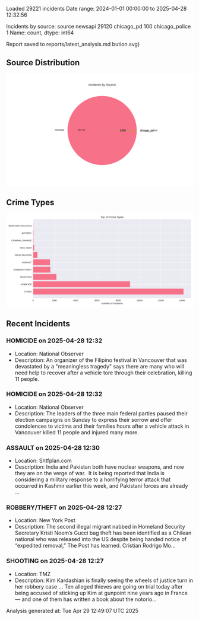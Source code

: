 
Loaded 29221 incidents
Date range: 2024-01-01 00:00:00 to 2025-04-28 12:32:56

Incidents by source:
source
newsapi           29120
chicago_pd          100
chicago_police        1
Name: count, dtype: int64

Report saved to reports/latest_analysis.md
bution.svg)

## Source Distribution
![Source Distribution](images/source_distribution.svg)

## Crime Types
![Crime Types](images/crime_types.svg)

## Recent Incidents

### HOMICIDE on 2025-04-28 12:32
- Location: National Observer
- Description: An organizer of the Filipino festival in Vancouver that was devastated by a "meaningless tragedy" says there are many who will need help to recover after a vehicle tore through their celebration, killing 11 people.


### HOMICIDE on 2025-04-28 12:32
- Location: National Observer
- Description: The leaders of the three main federal parties paused their election campaigns on Sunday to express their sorrow and offer condolences to victims and their families hours after a vehicle attack in Vancouver killed 11 people and injured many more.


### ASSAULT on 2025-04-28 12:30
- Location: Shtfplan.com
- Description: India and Pakistan both have nuclear weapons, and now they are on the verge of war.  It is being reported that India is considering a military response to a horrifying terror attack that occurred in Kashmir earlier this week, and Pakistani forces are already …


### ROBBERY/THEFT on 2025-04-28 12:27
- Location: New York Post
- Description: The second illegal migrant nabbed in Homeland Security Secretary Kristi Noem’s Gucci bag theft has been identified as a Chilean national who was released into the US despite being handed notice of “expedited removal,” The Post has learned. Cristian Rodrigo Mo…


### SHOOTING on 2025-04-28 12:27
- Location: TMZ
- Description: Kim Kardashian is finally seeing the wheels of justice turn in her robbery case ... Ten alleged thieves are going on trial today after being accused of sticking up Kim at gunpoint nine years ago in France — and one of them has written a book about the notorio…

Analysis generated at: Tue Apr 29 12:49:07 UTC 2025
